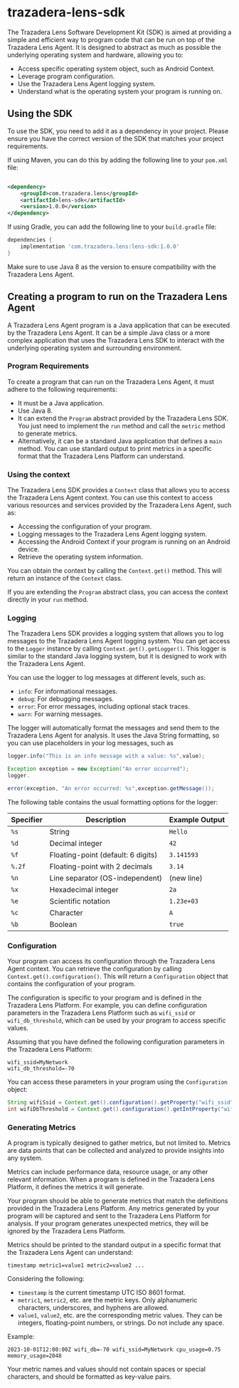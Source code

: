 # trazadera-lens-sdk

The Trazadera Lens Software Development Kit (SDK) is aimed at providing a simple and efficient way to program
code that can be run on top of the Trazadera Lens Agent. It is designed to abstract
as much as possible the underlying operating system and hardware, allowing you to:

- Access specific operating system object, such as Android Context.
- Leverage program configuration.
- Use the Trazadera Lens Agent logging system.
- Understand what is the operating system your program is running on.

## Using the SDK

To use the SDK, you need to add it as a dependency in your project.
Please ensure you have the correct version of the SDK that matches your project requirements.

If using Maven, you can do this by adding the following line to your `pom.xml` file:

```xml

<dependency>
    <groupId>com.trazadera.lens</groupId>
    <artifactId>lens-sdk</artifactId>
    <version>1.0.0</version>
</dependency>
```

If using Gradle, you can add the following line to your `build.gradle` file:

```groovy
dependencies {
    implementation 'com.trazadera.lens:lens-sdk:1.0.0'
}
```

Make sure to use Java 8 as the version to ensure compatibility with the Trazadera Lens Agent.

## Creating a program to run on the Trazadera Lens Agent

A Trazadera Lens Agent program is a Java application that can be executed by the Trazadera Lens Agent.
It can be a simple Java class or a more complex application that uses the Trazadera Lens SDK to interact with the
underlying
operating system and surrounding environment.

### Program Requirements

To create a program that can run on the Trazadera Lens Agent, it must adhere to the following requirements:

- It must be a Java application.
- Use Java 8.
- It can extend the `Program` abstract provided by the Trazadera Lens SDK. You just need to implement the `run` method
  and call the `metric` method to generate metrics.
- Alternatively, it can be a standard Java application that defines a `main` method. You can use
  standard output to print metrics in a specific format that the Trazadera Lens Platform can understand.

### Using the context

The Trazadera Lens SDK provides a `Context` class that allows you to access the Trazadera Lens Agent context.
You can use this context to access various resources and services provided by the Trazadera Lens Agent, such as:

- Accessing the configuration of your program.
- Logging messages to the Trazadera Lens Agent logging system.
- Accessing the Android Context if your program is running on an Android device.
- Retrieve the operating system information.

You can obtain the context by calling the `Context.get()` method. This will return an instance of the `Context` class.

If you are extending the `Program` abstract class, you can access the context directly in your `run` method.

### Logging

The Trazadera Lens SDK provides a logging system that allows you to log messages to the Trazadera Lens Agent logging
system.
You can get access to the `Logger` instance by calling `Context.get().getLogger()`. This logger is similar to the
standard Java logging system, but it is designed to work with the Trazadera Lens Agent.

You can use the logger to log messages at different levels, such as:

- `info`: For informational messages.
- `debug`: For debugging messages.
- `error`: For error messages, including optional stack traces.
- `warn`: For warning messages.

The logger will automatically format the messages and send them to the Trazadera Lens Agent for analysis.
It uses the Java String formatting, so you can use placeholders in your log messages, such as

```java
logger.info("This is an info message with a value: %s",value);

Exception exception = new Exception("An error occurred");
logger.

error(exception, "An error occurred: %s",exception.getMessage());
```

The following table contains the usual formatting options for the logger:

| Specifier | Description                        | Example Output |
|-----------|------------------------------------|----------------|
| `%s`      | String                             | `Hello`        |
| `%d`      | Decimal integer                    | `42`           |
| `%f`      | Floating-point (default: 6 digits) | `3.141593`     |
| `%.2f`    | Floating-point with 2 decimals     | `3.14`         |
| `%n`      | Line separator (OS-independent)    | (new line)     |
| `%x`      | Hexadecimal integer                | `2a`           |
| `%e`      | Scientific notation                | `1.23e+03`     |
| `%c`      | Character                          | `A`            |
| `%b`      | Boolean                            | `true`         |

### Configuration

Your program can access its configuration through the Trazadera Lens Agent context.
You can retrieve the configuration by calling `Context.get().configuration()`.
This will return a `Configuration` object that contains the configuration of your program.

The configuration is specific to your program and is defined in the Trazadera Lens Platform.
For example, you can define configuration parameters in the Trazadera Lens Platform such as `wifi_ssid`
or `wifi_db_threshold`, which can be used by your program to access specific values.

Assuming that you have defined the following configuration parameters in the Trazadera Lens Platform:

```properties
wifi_ssid=MyNetwork
wifi_db_threshold=-70
```

You can access these parameters in your program using the `Configuration` object:

```java
String wifiSsid = Context.get().configuration().getProperty("wifi_ssid");
int wifiDbThreshold = Context.get().configuration().getIntProperty("wifi_db_threshold", -80);
```

### Generating Metrics

A program is typically designed to gather metrics, but not limited to. Metrics
are data points that can be collected and analyzed to provide insights into any system.

Metrics can include performance data, resource usage, or any other relevant information. When a program is defined
in the Trazadera Lens Platform, it defines the metrics it will generate.

Your program should be able to generate metrics that match the definitions provided in the Trazadera Lens Platform.
Any metrics generated by your program will be captured and sent to the Trazadera Lens Platform for analysis.
If your program generates unexpected metrics, they will be ignored by the Trazadera Lens Platform.

Metrics should be printed to the standard output in a specific format that the Trazadera Lens Agent can understand:

```
timestamp metric1=value1 metric2=value2 ...
```

Considering the following:

- `timestamp` is the current timestamp UTC ISO 8601 format.
- `metric1`, `metric2`, etc. are the metric keys. Only alphanumeric characters, underscores, and hyphens are allowed.
- `value1`, `value2`, etc. are the corresponding metric values. They can be integers, floating-point numbers, or
  strings.
  Do not include any space.

Example:

```
2023-10-01T12:00:00Z wifi_db=-70 wifi_ssid=MyNetwork cpu_usage=0.75 memory_usage=2048
```

Your metric names and values should not contain spaces or special characters, and should be formatted as key-value
pairs.

